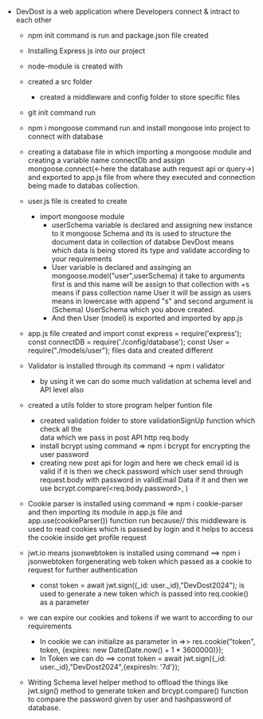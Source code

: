 - DevDost is a web application where Developers connect & intract to each other
   - npm init command is run and package.json file created
   - Installing Express js into our project
   - node-module is created with 
   - created a src folder
       - created a middleware and config folder to store specific files
   - git init command run
   - npm i mongoose command run and install mongoose into project to connect with database 
   - creating a database file in which importing a mongoose module and creating a
        variable name connectDb and assign mongoose.connect(<-here the database auth request api or query->)  and exported to app.js file from where they executed and connection being made to databas collection.
   - user.js file is created to create 
      - import mongoose module 
          -  userSchema variable is declared and assigning new instance to it mongoose
            Schema  and its is used to structure the document data in collection of databse DevDost means which data is being stored its type and validate according to your requirements
          - User variable is declared and assinging an mongoose.model("user",userSchema) it take to arguments first is <Collection Name> and this name will be assign to that collection with +s means if pass collection name User it will be assign as users means in lowercase with append "s" and second argument is (Schema) UserSchema which you  above created.
        - And then User (model)  is exported and imported by app.js

   - app.js file created and import const express = require('express');
     const connectDB = require('./config/database');
     const User  = require("./models/user");
     files data and created different

   - Validator is installed through its command -> npm i validator
      - by using it we can do some much validation at schema level and API level also 
   - created a utils folder to store program helper funtion file
     - created validation folder to store validationSignUp function which check all the  
       data which we pass in post API http req.body
     - install bcrypt using command => npm i bcrypt for encrypting the user password 
     - creating new post api for login and here we check email id is valid if it is then we check 
       password which user send through request.body with password in validEmail Data if it and then
       we use bcrypt.compare(<req.body.password>, <hashPassword which is in Database>)
    - Cookie parser is installed using command => npm i cookie-parser and then importing
      its module in app.js file and app.use(cookieParser()) function run because// this middleware is used to read cookies which is passed by login and it helps to access the cookie inside get profile request 

    - jwt.io means jsonwebtoken is installed using command ==> npm i jsonwebtoken
      forgenerating web token which passed as a cookie to request for further authentication 
        -  const token = await jwt.sign({_id: user._id},"DevDost2024"); is used to generate a new token which is passed into req.cookie() as a parameter

    - we can expire our cookies and tokens if we want to according to our requirements 
      - In cookie we can initialize as parameter in =>> res.cookie("token", token,
        {expires: new Date(Date.now() + 1 * 3600000)});
      - In Token we can do ==> const token = await jwt.sign({_id: user._id},"DevDost2024",{expiresIn: '7d'});
    - Writing Schema level helper method to  offload the things like jwt.sign() method to 
      generate token and brcypt.compare() function to compare the password given by user and hashpassword of database.
